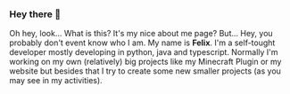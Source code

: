### Hey there 👋

Oh hey, look... What is this? It's my nice about me page? But... Hey, you probably don't event know who I am. My name is **Felix**. I'm a self-tought developer mostly developing in python, java and typescript. Normally I'm working on my own (relatively) big projects like my Minecraft Plugin or my website but besides that I try to create some new smaller projects (as you may see in my activities).

